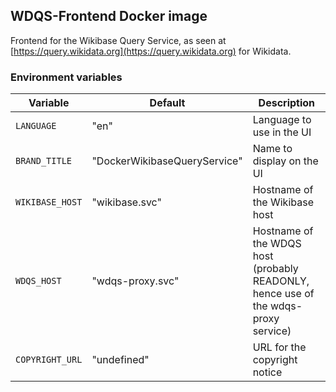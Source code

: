 ## WDQS-Frontend Docker image

Frontend for the Wikibase Query Service, as seen at [https://query.wikidata.org](https://query.wikidata.org) for Wikidata.

### Environment variables

Variable          | Default                      | Description
------------------|  ----------------------------| ----------
`LANGUAGE`        | "en"                         | Language to use in the UI
`BRAND_TITLE`     | "DockerWikibaseQueryService" | Name to display on the UI
`WIKIBASE_HOST`   | "wikibase.svc"               | Hostname of the Wikibase host
`WDQS_HOST`       | "wdqs-proxy.svc"             | Hostname of the WDQS host (probably READONLY, hence use of the wdqs-proxy service)
`COPYRIGHT_URL`   | "undefined"                  | URL for the copyright notice
